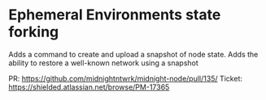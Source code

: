 # Ephemeral Environments state forking

Adds a command to create and upload a snapshot of node state. Adds the ability to restore a well-known network using a snapshot 

PR: https://github.com/midnightntwrk/midnight-node/pull/135/
Ticket: https://shielded.atlassian.net/browse/PM-17365
